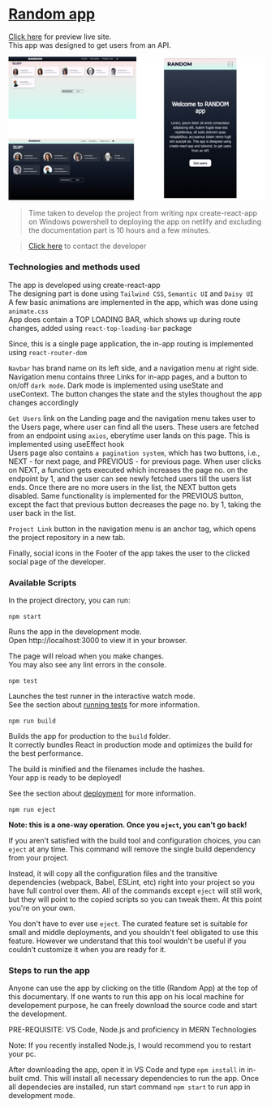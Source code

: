 # [Random app](https://random-react-application.netlify.app/)

[Click here](https://random-react-application.netlify.app/) for preview live site.\
This app was designed to get users from an API.

![Image](https://github.com/13ASRamgarhia/Random-app/blob/main/public/App%20snapshots.png)

> Time taken to develop the project from writing npx create-react-app on Windows powershell to deploying the app on netlify and excluding the documentation part is 10 hours and a few minutes.

> [Click here](https://www.linkedin.com/in/13asr/) to contact the developer

### Technologies and methods used

The app is developed using create-react-app\
The designing part is done using `Tailwind CSS`, `Semantic UI` and `Daisy UI`\
A few basic animations are implemented in the app, which was done using `animate.css`\
App does contain a TOP LOADING BAR, which shows up during route changes, added using `react-top-loading-bar` package

Since, this is a single page application, the in-app routing is implemented using `react-router-dom`

`Navbar` has brand name on its left side, and a navigation menu at right side. Navigation menu contains three Links for in-app pages, and a button to on/off `dark mode`. Dark mode is implemented using useState and useContext. The button changes the state and the styles thoughout the app changes accordingly

`Get Users` link on the Landing page and the navigation menu takes user to the Users page, where user can find all the users. These users are fetched from an endpoint using `axios`, eberytime user lands on this page. This is implemented using useEffect hook\
Users page also contains `a pagination system`, which has two buttons, i.e., NEXT - for next page, and PREVIOUS - for previous page. When user clicks on NEXT, a function gets executed which increases the page no. on the endpoint by 1, and the user can see newly fetched users till the users list ends. Once there are no more users in the list, the NEXT button gets disabled. Same functionality is implemented for the PREVIOUS button, except the fact that previous button decreases the page no. by 1, taking the user back in the list.

`Project Link` button in the navigation menu is an anchor tag, which opens the project repository in a new tab.

Finally, social icons in the Footer of the app takes the user to the clicked social page of the developer.

### Available Scripts

In the project directory, you can run:

`npm start`

Runs the app in the development mode.\
Open http://localhost:3000 to view it in your browser.

The page will reload when you make changes.\
You may also see any lint errors in the console.

`npm test`

Launches the test runner in the interactive watch mode.\
See the section about [running tests](https://facebook.github.io/create-react-app/docs/running-tests) for more information.

`npm run build`

Builds the app for production to the `build` folder.\
It correctly bundles React in production mode and optimizes the build for the best performance.

The build is minified and the filenames include the hashes.\
Your app is ready to be deployed!

See the section about [deployment](https://facebook.github.io/create-react-app/docs/deployment) for more information.

`npm run eject`

**Note: this is a one-way operation. Once you `eject`, you can't go back!**

If you aren't satisfied with the build tool and configuration choices, you can `eject` at any time. This command will remove the single build dependency from your project.

Instead, it will copy all the configuration files and the transitive dependencies (webpack, Babel, ESLint, etc) right into your project so you have full control over them. All of the commands except `eject` will still work, but they will point to the copied scripts so you can tweak them. At this point you're on your own.

You don't have to ever use `eject`. The curated feature set is suitable for small and middle deployments, and you shouldn't feel obligated to use this feature. However we understand that this tool wouldn't be useful if you couldn't customize it when you are ready for it.

### Steps to run the app

Anyone can use the app by clicking on the title (Random App) at the top of this documentary.
If one wants to run this app on his local machine for developement purpose, he can freely download the source code and start the development.

PRE-REQUISITE: VS Code, Node.js and proficiency in MERN Technologies

Note: If you recently installed Node.js, I would recommend you to restart your pc.

After downloading the app, open it in VS Code and type `npm install` in in-built cmd. This will install all necessary dependencies to run the app.
Once all dependecies are installed, run start command `npm start` to run app in development mode.
